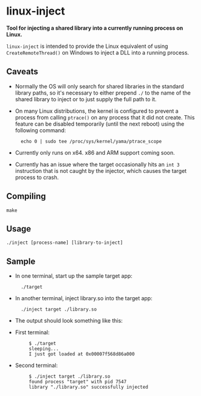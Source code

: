 # linux-inject
**Tool for injecting a shared library into a currently running process on Linux.**

`linux-inject` is intended to provide the Linux equivalent of using `CreateRemoteThread()` on Windows to inject a DLL into a running process.

## Caveats

* Normally the OS will only search for shared libraries in the standard library paths, so it's necessary to either prepend `./` to the name of the shared library to inject or to just supply the full path to it.

* On many Linux distributions, the kernel is configured to prevent a process from calling `ptrace()` on any process that it did not create. This feature can be disabled temporarily (until the next reboot) using the following command:

        echo 0 | sudo tee /proc/sys/kernel/yama/ptrace_scope

* Currently only runs on x64. x86 and ARM support coming soon.

* Currently has an issue where the target occasionally hits an `int 3` instruction that is not caught by the injector, which causes the target process to crash.

## Compiling
    make

## Usage
    ./inject [process-name] [library-to-inject]

## Sample
* In one terminal, start up the sample target app:

        ./target

* In another terminal, inject library.so into the target app:

        ./inject target ./library.so

* The output should look something like this:
 * First terminal:

            $ ./target
            sleeping...
            I just got loaded at 0x00007f568d86a000

 * Second terminal:

            $ ./inject target ./library.so
            found process "target" with pid 7547
            library "./library.so" successfully injected
